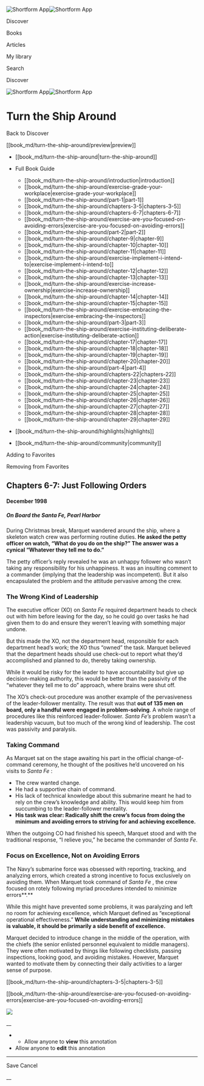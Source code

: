 ![Shortform App](/img/logo.36a2399e.svg)![Shortform App](/img/logo-dark.70c1b072.svg)

Discover

Books

Articles

My library

Search

Discover

![Shortform App](/img/logo.36a2399e.svg)![Shortform App](/img/logo-dark.70c1b072.svg)

# Turn the Ship Around

Back to Discover

[[book_md/turn-the-ship-around/preview|preview]]

  * [[book_md/turn-the-ship-around|turn-the-ship-around]]
  * Full Book Guide

    * [[book_md/turn-the-ship-around/introduction|introduction]]
    * [[book_md/turn-the-ship-around/exercise-grade-your-workplace|exercise-grade-your-workplace]]
    * [[book_md/turn-the-ship-around/part-1|part-1]]
    * [[book_md/turn-the-ship-around/chapters-3-5|chapters-3-5]]
    * [[book_md/turn-the-ship-around/chapters-6-7|chapters-6-7]]
    * [[book_md/turn-the-ship-around/exercise-are-you-focused-on-avoiding-errors|exercise-are-you-focused-on-avoiding-errors]]
    * [[book_md/turn-the-ship-around/part-2|part-2]]
    * [[book_md/turn-the-ship-around/chapter-9|chapter-9]]
    * [[book_md/turn-the-ship-around/chapter-10|chapter-10]]
    * [[book_md/turn-the-ship-around/chapter-11|chapter-11]]
    * [[book_md/turn-the-ship-around/exercise-implement-i-intend-to|exercise-implement-i-intend-to]]
    * [[book_md/turn-the-ship-around/chapter-12|chapter-12]]
    * [[book_md/turn-the-ship-around/chapter-13|chapter-13]]
    * [[book_md/turn-the-ship-around/exercise-increase-ownership|exercise-increase-ownership]]
    * [[book_md/turn-the-ship-around/chapter-14|chapter-14]]
    * [[book_md/turn-the-ship-around/chapter-15|chapter-15]]
    * [[book_md/turn-the-ship-around/exercise-embracing-the-inspectors|exercise-embracing-the-inspectors]]
    * [[book_md/turn-the-ship-around/part-3|part-3]]
    * [[book_md/turn-the-ship-around/exercise-instituting-deliberate-action|exercise-instituting-deliberate-action]]
    * [[book_md/turn-the-ship-around/chapter-17|chapter-17]]
    * [[book_md/turn-the-ship-around/chapter-18|chapter-18]]
    * [[book_md/turn-the-ship-around/chapter-19|chapter-19]]
    * [[book_md/turn-the-ship-around/chapter-20|chapter-20]]
    * [[book_md/turn-the-ship-around/part-4|part-4]]
    * [[book_md/turn-the-ship-around/chapters-22|chapters-22]]
    * [[book_md/turn-the-ship-around/chapter-23|chapter-23]]
    * [[book_md/turn-the-ship-around/chapter-24|chapter-24]]
    * [[book_md/turn-the-ship-around/chapter-25|chapter-25]]
    * [[book_md/turn-the-ship-around/chapter-26|chapter-26]]
    * [[book_md/turn-the-ship-around/chapter-27|chapter-27]]
    * [[book_md/turn-the-ship-around/chapter-28|chapter-28]]
    * [[book_md/turn-the-ship-around/chapter-29|chapter-29]]
  * [[book_md/turn-the-ship-around/highlights|highlights]]
  * [[book_md/turn-the-ship-around/community|community]]



Adding to Favorites 

Removing from Favorites 

## Chapters 6-7: Just Following Orders

#### December 1998

##### On Board the Santa Fe, Pearl Harbor

During Christmas break, Marquet wandered around the ship, where a skeleton watch crew was performing routine duties. **He asked the petty officer on watch, “What do you do on the ship?” The answer was a cynical “Whatever they tell me to do.”**

The petty officer’s reply revealed he was an unhappy follower who wasn’t taking any responsibility for his unhappiness. It was an insulting comment to a commander (implying that the leadership was incompetent). But it also encapsulated the problem and the attitude pervasive among the crew.

### The Wrong Kind of Leadership

The executive officer (XO) on _Santa Fe_ required department heads to check out with him before leaving for the day, so he could go over tasks he had given them to do and ensure they weren’t leaving with something major undone.

But this made the XO, not the department head, responsible for each department head’s work; the XO thus “owned” the task. Marquet believed that the department heads should use check-out to report what they’d accomplished and planned to do, thereby taking ownership.

While it would be risky for the leader to have accountability but give up decision-making authority, this would be better than the passivity of the “whatever they tell me to do” approach, where brains were shut off.

The XO’s check-out procedure was another example of the pervasiveness of the leader-follower mentality. The result was that **out of 135 men on board, only a handful were engaged in problem-solving**. A whole range of procedures like this reinforced leader-follower. _Santa Fe’s_ problem wasn’t a leadership vacuum, but too much of the wrong kind of leadership. The cost was passivity and paralysis.

### Taking Command

As Marquet sat on the stage awaiting his part in the official change-of-command ceremony, he thought of the positives he’d uncovered on his visits to _Santa Fe_ :

  * The crew wanted change.
  * He had a supportive chain of command.
  * His lack of technical knowledge about this submarine meant he had to rely on the crew’s knowledge and ability. This would keep him from succumbing to the leader-follower mentality.
  * **His task was clear: Radically shift the crew’s focus from doing the minimum and avoiding errors to striving for and achieving excellence.**



When the outgoing CO had finished his speech, Marquet stood and with the traditional response, “I relieve you,” he became the commander of _Santa Fe_.

### Focus on Excellence, Not on Avoiding Errors

The Navy’s submarine force was obsessed with reporting, tracking, and analyzing errors, which created a strong incentive to focus exclusively on avoiding them. When Marquet took command of _Santa Fe_ , the crew focused on rotely following myriad procedures intended to minimize errors**.**

While this might have prevented some problems, it was paralyzing and left no room for achieving excellence, which Marquet defined as “exceptional operational effectiveness.” **While understanding and minimizing mistakes is valuable, it should be primarily a side benefit of excellence.**

Marquet decided to introduce change in the middle of the operation, with the chiefs (the senior enlisted personnel equivalent to middle managers). They were often motivated by things like following checklists, passing inspections, looking good, and avoiding mistakes. However, Marquet wanted to motivate them by connecting their daily activities to a larger sense of purpose.

[[book_md/turn-the-ship-around/chapters-3-5|chapters-3-5]]

[[book_md/turn-the-ship-around/exercise-are-you-focused-on-avoiding-errors|exercise-are-you-focused-on-avoiding-errors]]

![](https://bat.bing.com/action/0?ti=56018282&Ver=2&mid=3e2d7aab-eed4-44c5-bb1a-85cdf814619d&sid=72e6e650642c11eeb2dd2161d176fe8d&vid=72e70890642c11eeb72d79fe7b6df2c6&vids=0&msclkid=N&pi=0&lg=en-US&sw=800&sh=600&sc=24&nwd=1&tl=Shortform%20%7C%20Book&p=https%3A%2F%2Fwww.shortform.com%2Fapp%2Fbook%2Fturn-the-ship-around%2Fchapters-6-7&r=&lt=1077&evt=pageLoad&sv=1&rn=754495)

__

  *   * Allow anyone to **view** this annotation
  * Allow anyone to **edit** this annotation



* * *

Save Cancel

__



